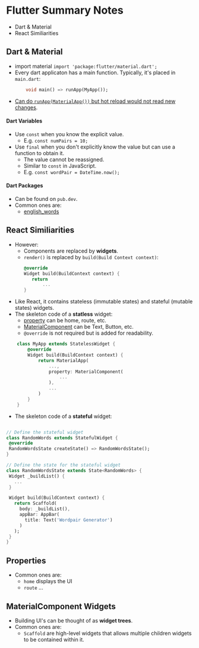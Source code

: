 # Flutter Summary Notes
* Dart & Material
* React Similiarities

## Dart & Material
- import material `import 'package:flutter/material.dart';`
- Every dart applicaton has a main function. Typically, it's placed in `main.dart`:
    ```dart 
        void main() => runApp(MyApp());
    ```
- [Can do `runApp(MaterialApp())` but hot reload would not read new changes](https://stackoverflow.com/questions/51312843/what-is-the-difference-between-runappnew-myapp-and-runappnew-materialapp).

#### Dart Variables
- Use `const` when you know the explicit value.
    - E.g. `const numPairs = 10;`
- Use `final` when you don't explicitly know the value but can use a function to obtain it. 
  - The value cannot be reassigned. 
  - Similar to `const` in JavaScript. 
  - E.g. `const wordPair = DateTime.now();`

#### Dart Packages
- Can be found on `pub.dev`.
- Common ones are:
  - [english_words](https://pub.dev/packages/english_words)

## React Similiarities
- However:
  - Components are replaced by **widgets**.
  - `render()` is replaced by `build(Build Context context)`:
     ```dart
     @override
     Widget build(BuildContext context) {
        return
            ...
     }
- Like React, it contains stateless (immutable states) and stateful (mutable states) widgets.
- The skeleton code of a **statless** widget: 
    - [property](https://api.flutter.dev/flutter/material/MaterialApp-class.html#instance-properties) can be home, route, etc.
    - [MaterialComponent](https://flutter.dev/docs/development/ui/widgets/material) can be Text, Button, etc.
    - `@override` is not required but is added for readability.
```dart
    class MyApp extends StatelessWidget { 
        @override
        Widget build(BuildContext context) {
            return MaterialApp(
                ..., 
                property: MaterialComponent(
                    ...
                ), 
                ...
            )
        }
    } 
 ```
 - The skeleton code of a **stateful** widget:
 ```dart

 // Define the stateful widget
class RandomWords extends StatefulWidget {
  @override
  RandomWordsState createState() => RandomWordsState();
}

// Define the state for the stateful widget
class RandomWordsState extends State<RandomWords> {
  Widget _buildList() {
    ...
  }

  Widget build(BuildContext context) {
    return Scaffold(
      body: _buildList(),
      appBar: AppBar(
        title: Text('Wordpair Generator')
      )
    );
  }
}
 ```

 ## Properties
 - Common ones are:
    - `home` displays the UI
    - `route` ...

## MaterialComponent Widgets
- Building UI's can be thought of as **widget trees**. 
- Common ones are:
    - `Scaffold` are high-level widgets that allows  multiple children widgets to be contained within it.

